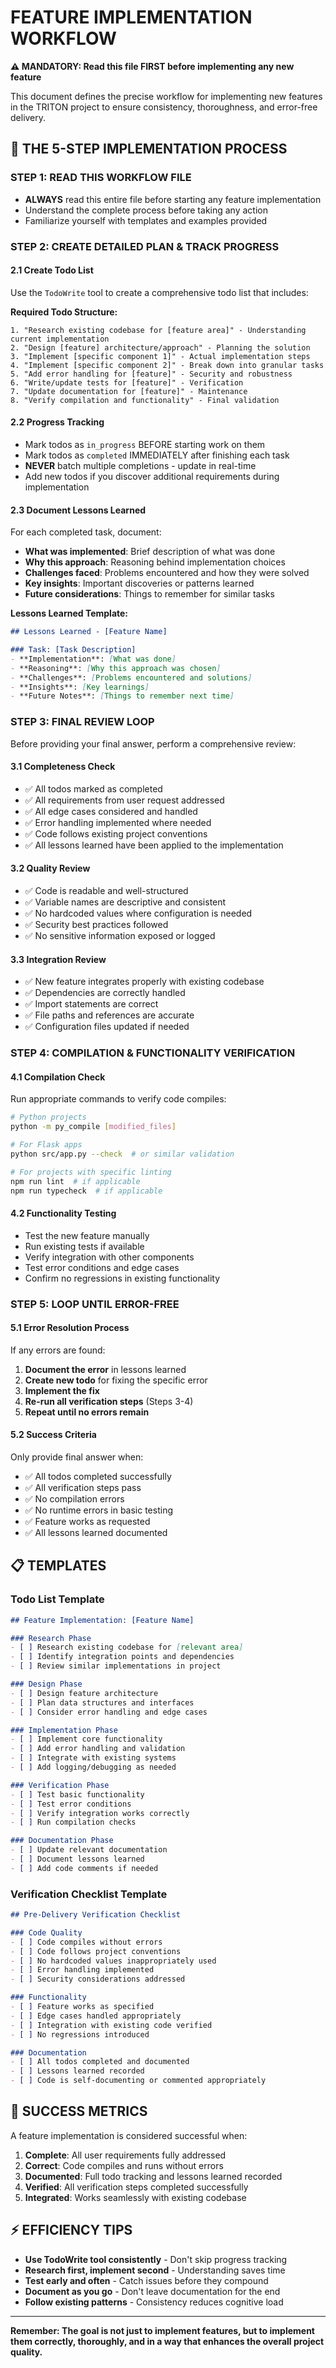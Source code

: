 # FEATURE IMPLEMENTATION WORKFLOW

**⚠️ MANDATORY: Read this file FIRST before implementing any new feature**

This document defines the precise workflow for implementing new features in the TRITON project to ensure consistency, thoroughness, and error-free delivery.

## 🔄 THE 5-STEP IMPLEMENTATION PROCESS

### **STEP 1: READ THIS WORKFLOW FILE**
- **ALWAYS** read this entire file before starting any feature implementation
- Understand the complete process before taking any action
- Familiarize yourself with templates and examples provided

### **STEP 2: CREATE DETAILED PLAN & TRACK PROGRESS**

#### 2.1 Create Todo List
Use the `TodoWrite` tool to create a comprehensive todo list that includes:

**Required Todo Structure:**
```
1. "Research existing codebase for [feature area]" - Understanding current implementation
2. "Design [feature] architecture/approach" - Planning the solution
3. "Implement [specific component 1]" - Actual implementation steps
4. "Implement [specific component 2]" - Break down into granular tasks
5. "Add error handling for [feature]" - Security and robustness
6. "Write/update tests for [feature]" - Verification
7. "Update documentation for [feature]" - Maintenance
8. "Verify compilation and functionality" - Final validation
```

#### 2.2 Progress Tracking
- Mark todos as `in_progress` BEFORE starting work on them
- Mark todos as `completed` IMMEDIATELY after finishing each task
- **NEVER** batch multiple completions - update in real-time
- Add new todos if you discover additional requirements during implementation

#### 2.3 Document Lessons Learned
For each completed task, document:
- **What was implemented**: Brief description of what was done
- **Why this approach**: Reasoning behind implementation choices
- **Challenges faced**: Problems encountered and how they were solved
- **Key insights**: Important discoveries or patterns learned
- **Future considerations**: Things to remember for similar tasks

**Lessons Learned Template:**
```markdown
## Lessons Learned - [Feature Name]

### Task: [Task Description]
- **Implementation**: [What was done]
- **Reasoning**: [Why this approach was chosen]
- **Challenges**: [Problems encountered and solutions]
- **Insights**: [Key learnings]
- **Future Notes**: [Things to remember next time]
```

### **STEP 3: FINAL REVIEW LOOP**

Before providing your final answer, perform a comprehensive review:

#### 3.1 Completeness Check
- ✅ All todos marked as completed
- ✅ All requirements from user request addressed
- ✅ All edge cases considered and handled
- ✅ Error handling implemented where needed
- ✅ Code follows existing project conventions
- ✅ All lessons learned have been applied to the implementation

#### 3.2 Quality Review
- ✅ Code is readable and well-structured
- ✅ Variable names are descriptive and consistent
- ✅ No hardcoded values where configuration is needed
- ✅ Security best practices followed
- ✅ No sensitive information exposed or logged

#### 3.3 Integration Review
- ✅ New feature integrates properly with existing codebase
- ✅ Dependencies are correctly handled
- ✅ Import statements are correct
- ✅ File paths and references are accurate
- ✅ Configuration files updated if needed

### **STEP 4: COMPILATION & FUNCTIONALITY VERIFICATION**

#### 4.1 Compilation Check
Run appropriate commands to verify code compiles:
```bash
# Python projects
python -m py_compile [modified_files]

# For Flask apps
python src/app.py --check  # or similar validation

# For projects with specific linting
npm run lint  # if applicable
npm run typecheck  # if applicable
```

#### 4.2 Functionality Testing
- Test the new feature manually
- Run existing tests if available
- Verify integration with other components
- Test error conditions and edge cases
- Confirm no regressions in existing functionality

### **STEP 5: LOOP UNTIL ERROR-FREE**

#### 5.1 Error Resolution Process
If any errors are found:
1. **Document the error** in lessons learned
2. **Create new todo** for fixing the specific error
3. **Implement the fix**
4. **Re-run all verification steps** (Steps 3-4)
5. **Repeat until no errors remain**

#### 5.2 Success Criteria
Only provide final answer when:
- ✅ All todos completed successfully
- ✅ All verification steps pass
- ✅ No compilation errors
- ✅ No runtime errors in basic testing
- ✅ Feature works as requested
- ✅ All lessons learned documented

## 📋 TEMPLATES

### Todo List Template
```markdown
## Feature Implementation: [Feature Name]

### Research Phase
- [ ] Research existing codebase for [relevant area]
- [ ] Identify integration points and dependencies
- [ ] Review similar implementations in project

### Design Phase  
- [ ] Design feature architecture
- [ ] Plan data structures and interfaces
- [ ] Consider error handling and edge cases

### Implementation Phase
- [ ] Implement core functionality
- [ ] Add error handling and validation
- [ ] Integrate with existing systems
- [ ] Add logging/debugging as needed

### Verification Phase
- [ ] Test basic functionality
- [ ] Test error conditions
- [ ] Verify integration works correctly
- [ ] Run compilation checks

### Documentation Phase
- [ ] Update relevant documentation
- [ ] Document lessons learned
- [ ] Add code comments if needed
```

### Verification Checklist Template
```markdown
## Pre-Delivery Verification Checklist

### Code Quality
- [ ] Code compiles without errors
- [ ] Code follows project conventions
- [ ] No hardcoded values inappropriately used
- [ ] Error handling implemented
- [ ] Security considerations addressed

### Functionality
- [ ] Feature works as specified
- [ ] Edge cases handled appropriately
- [ ] Integration with existing code verified
- [ ] No regressions introduced

### Documentation
- [ ] All todos completed and documented
- [ ] Lessons learned recorded
- [ ] Code is self-documenting or commented appropriately
```

## 🎯 SUCCESS METRICS

A feature implementation is considered successful when:
1. **Complete**: All user requirements fully addressed
2. **Correct**: Code compiles and runs without errors
3. **Documented**: Full todo tracking and lessons learned recorded
4. **Verified**: All verification steps completed successfully
5. **Integrated**: Works seamlessly with existing codebase

## ⚡ EFFICIENCY TIPS

- **Use TodoWrite tool consistently** - Don't skip progress tracking
- **Research first, implement second** - Understanding saves time
- **Test early and often** - Catch issues before they compound
- **Document as you go** - Don't leave documentation for the end
- **Follow existing patterns** - Consistency reduces cognitive load

---

**Remember: The goal is not just to implement features, but to implement them correctly, thoroughly, and in a way that enhances the overall project quality.**